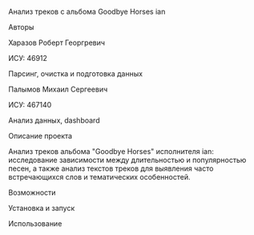 Анализ треков с альбома Goodbye Horses ian

Авторы

Харазов Роберт Георгревич

ИСУ: 46912

Парсинг, очистка и подготовка данных

Палымов Михаил Сергеевич

ИСУ: 467140

Анализ данных, dashboard

Описание проекта

Анализ треков альбома "Goodbye Horses" исполнителя ian: исследование зависимости между длительностью и популярностью песен, а также анализ текстов треков для выявления часто встречающихся слов и тематических особенностей.

Возможности


Установка и запуск

Использование
